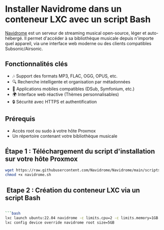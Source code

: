 # Installer Navidrome dans un conteneur LXC avec un script Bash

[Navidrome](https://www.navidrome.org/) est un serveur de streaming musical open-source, léger et auto-hébergé. Il permet d'accéder à sa bibliothèque musicale depuis n'importe quel appareil, via une interface web moderne ou des clients compatibles Subsonic/Airsonic.

## Fonctionnalités clés

- 🎶 Support des formats MP3, FLAC, OGG, OPUS, etc.
- 🔍 Recherche intelligente et organisation par métadonnées
- 📱 Applications mobiles compatibles (DSub, Symfonium, etc.)
- 🌍 Interface web réactive (Thèmes personnalisables)
- 🔒 Sécurité avec HTTPS et authentification

## Prérequis

- Accès root ou sudo à votre hôte Proxmox
- Un répertoire contenant votre bibliothèque musicale

## Étape 1 : Téléchargement du script d'installation sur votre hôte Proxmox

```bash
wget https://raw.githubusercontent.com/Navidrome/Navidrome/main/scripts/linux/navidrome.sh
chmod +x navidrome.sh
```

##  Etape 2 : Création du conteneur LXC via un script Bash

```bash

```bash
lxc launch ubuntu:22.04 navidrome -c limits.cpu=2 -c limits.memory=1GB
lxc config device override navidrome root size=5GB
